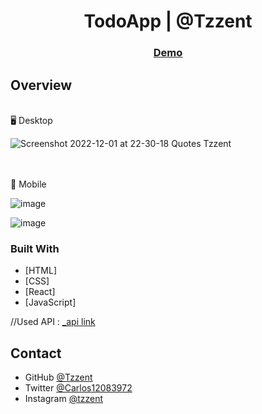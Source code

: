 <h1 align="center">TodoApp | @Tzzent</h1>

<div align="center">
  <h3>
    <a href="https://tzzent.github.io/TodoApp/">
      Demo
    </a>
  </h3>
</div>

## Overview

<br>
🖥️ Desktop <br>

![Screenshot 2022-12-01 at 22-30-18 Quotes Tzzent](https://user-images.githubusercontent.com/86677547/205208897-6eedf2e6-b08e-4102-bdf8-422b25074e00.png)

<br> <br>
📲 Mobile <br>

![image](https://user-images.githubusercontent.com/86677547/205208795-99123eb1-6d9c-494b-9247-e7dddedfeeb7.png)

![image](https://user-images.githubusercontent.com/86677547/205208854-6906b8fa-e2fb-4def-9ff1-68d15565f0d3.png)

### Built With

<!-- This section should list any major frameworks that you built your project using. Here are a few examples.-->

- [HTML]
- [CSS]
- [React]
- [JavaScript]

//Used API : <a href="https://api.quotable.io/quotes">_api link</a>

## Contact

- GitHub [@Tzzent](https://github.com/Tzzent)
- Twitter [@Carlos12083972](https://twitter.com/Carlos12083972)
- Instagram [@tzzent](https://www.instagram.com/tzzent/)
